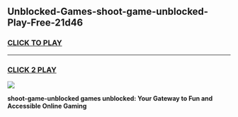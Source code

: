 
## Unblocked-Games-shoot-game-unblocked-Play-Free-21d46
<h3>
<a href="https://premium76.site?title=shoot-game-unblocked&ref=10A">CLICK TO PLAY</a></h3>
<hr>

<h3>
<a href="https://premium76.site?title=shoot-game-unblocked&ref=10A">CLICK 2 PLAY</a>
  
</h3>

<a href="https://premium76.site?title=shoot-game-unblocked&ref=10A"><img src="https://clearcache.store/games.png"></a>


**shoot-game-unblocked games unblocked: Your Gateway to Fun and Accessible Online Gaming**
